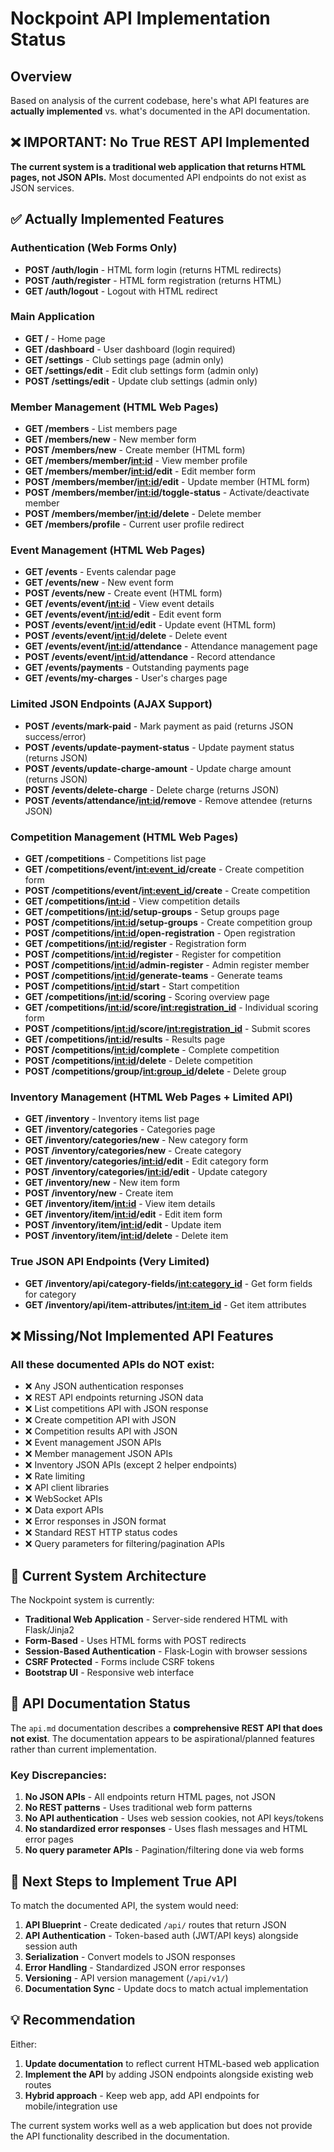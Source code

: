 # Nockpoint API Implementation Status

## Overview
Based on analysis of the current codebase, here's what API features are **actually implemented** vs. what's documented in the API documentation.

## ❌ **IMPORTANT: No True REST API Implemented**

**The current system is a traditional web application that returns HTML pages, not JSON APIs.** Most documented API endpoints do not exist as JSON services.

## ✅ **Actually Implemented Features**

### Authentication (Web Forms Only)
- **POST /auth/login** - HTML form login (returns HTML redirects)
- **POST /auth/register** - HTML form registration (returns HTML)  
- **GET /auth/logout** - Logout with HTML redirect

### Main Application 
- **GET /** - Home page
- **GET /dashboard** - User dashboard (login required)
- **GET /settings** - Club settings page (admin only)
- **GET /settings/edit** - Edit club settings form (admin only)
- **POST /settings/edit** - Update club settings (admin only)

### Member Management (HTML Web Pages)
- **GET /members** - List members page 
- **GET /members/new** - New member form
- **POST /members/new** - Create member (HTML form)
- **GET /members/member/<int:id>** - View member profile
- **GET /members/member/<int:id>/edit** - Edit member form
- **POST /members/member/<int:id>/edit** - Update member (HTML form)
- **POST /members/member/<int:id>/toggle-status** - Activate/deactivate member
- **POST /members/member/<int:id>/delete** - Delete member
- **GET /members/profile** - Current user profile redirect

### Event Management (HTML Web Pages)
- **GET /events** - Events calendar page
- **GET /events/new** - New event form  
- **POST /events/new** - Create event (HTML form)
- **GET /events/event/<int:id>** - View event details
- **GET /events/event/<int:id>/edit** - Edit event form
- **POST /events/event/<int:id>/edit** - Update event (HTML form)
- **POST /events/event/<int:id>/delete** - Delete event
- **GET /events/event/<int:id>/attendance** - Attendance management page
- **POST /events/event/<int:id>/attendance** - Record attendance
- **GET /events/payments** - Outstanding payments page
- **GET /events/my-charges** - User's charges page

### Limited JSON Endpoints (AJAX Support)
- **POST /events/mark-paid** - Mark payment as paid (returns JSON success/error)
- **POST /events/update-payment-status** - Update payment status (returns JSON)
- **POST /events/update-charge-amount** - Update charge amount (returns JSON)
- **POST /events/delete-charge** - Delete charge (returns JSON)
- **POST /events/attendance/<int:id>/remove** - Remove attendee (returns JSON)

### Competition Management (HTML Web Pages)
- **GET /competitions** - Competitions list page
- **GET /competitions/event/<int:event_id>/create** - Create competition form
- **POST /competitions/event/<int:event_id>/create** - Create competition 
- **GET /competitions/<int:id>** - View competition details
- **GET /competitions/<int:id>/setup-groups** - Setup groups page
- **POST /competitions/<int:id>/setup-groups** - Create competition group
- **POST /competitions/<int:id>/open-registration** - Open registration
- **GET /competitions/<int:id>/register** - Registration form
- **POST /competitions/<int:id>/register** - Register for competition
- **POST /competitions/<int:id>/admin-register** - Admin register member
- **POST /competitions/<int:id>/generate-teams** - Generate teams
- **POST /competitions/<int:id>/start** - Start competition
- **GET /competitions/<int:id>/scoring** - Scoring overview page
- **GET /competitions/<int:id>/score/<int:registration_id>** - Individual scoring form
- **POST /competitions/<int:id>/score/<int:registration_id>** - Submit scores
- **GET /competitions/<int:id>/results** - Results page
- **POST /competitions/<int:id>/complete** - Complete competition
- **POST /competitions/<int:id>/delete** - Delete competition
- **POST /competitions/group/<int:group_id>/delete** - Delete group

### Inventory Management (HTML Web Pages + Limited API)
- **GET /inventory** - Inventory items list page
- **GET /inventory/categories** - Categories page
- **GET /inventory/categories/new** - New category form
- **POST /inventory/categories/new** - Create category
- **GET /inventory/categories/<int:id>/edit** - Edit category form
- **POST /inventory/categories/<int:id>/edit** - Update category
- **GET /inventory/new** - New item form  
- **POST /inventory/new** - Create item
- **GET /inventory/item/<int:id>** - View item details
- **GET /inventory/item/<int:id>/edit** - Edit item form
- **POST /inventory/item/<int:id>/edit** - Update item
- **POST /inventory/item/<int:id>/delete** - Delete item

### True JSON API Endpoints (Very Limited)
- **GET /inventory/api/category-fields/<int:category_id>** - Get form fields for category
- **GET /inventory/api/item-attributes/<int:item_id>** - Get item attributes

## ❌ **Missing/Not Implemented API Features**

### All these documented APIs do NOT exist:
- ❌ Any JSON authentication responses  
- ❌ REST API endpoints returning JSON data
- ❌ List competitions API with JSON response
- ❌ Create competition API with JSON
- ❌ Competition results API with JSON
- ❌ Event management JSON APIs
- ❌ Member management JSON APIs  
- ❌ Inventory JSON APIs (except 2 helper endpoints)
- ❌ Rate limiting
- ❌ API client libraries
- ❌ WebSocket APIs
- ❌ Data export APIs
- ❌ Error responses in JSON format
- ❌ Standard REST HTTP status codes
- ❌ Query parameters for filtering/pagination APIs

## 🔄 **Current System Architecture**

The Nockpoint system is currently:
- **Traditional Web Application** - Server-side rendered HTML with Flask/Jinja2
- **Form-Based** - Uses HTML forms with POST redirects  
- **Session-Based Authentication** - Flask-Login with browser sessions
- **CSRF Protected** - Forms include CSRF tokens
- **Bootstrap UI** - Responsive web interface

## 📝 **API Documentation Status**

The `api.md` documentation describes a **comprehensive REST API that does not exist**. The documentation appears to be aspirational/planned features rather than current implementation.

### Key Discrepancies:
1. **No JSON APIs** - All endpoints return HTML pages, not JSON
2. **No REST patterns** - Uses traditional web form patterns  
3. **No API authentication** - Uses web session cookies, not API keys/tokens
4. **No standardized error responses** - Uses flash messages and HTML error pages
5. **No query parameter APIs** - Pagination/filtering done via web forms

## 🚀 **Next Steps to Implement True API**

To match the documented API, the system would need:

1. **API Blueprint** - Create dedicated `/api/` routes that return JSON
2. **API Authentication** - Token-based auth (JWT/API keys) alongside session auth  
3. **Serialization** - Convert models to JSON responses
4. **Error Handling** - Standardized JSON error responses
5. **Versioning** - API version management (`/api/v1/`)
6. **Documentation Sync** - Update docs to match actual implementation

## 💡 **Recommendation**

Either:
1. **Update documentation** to reflect current HTML-based web application
2. **Implement the API** by adding JSON endpoints alongside existing web routes
3. **Hybrid approach** - Keep web app, add API endpoints for mobile/integration use

The current system works well as a web application but does not provide the API functionality described in the documentation.
